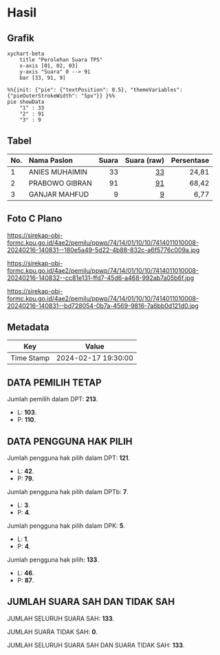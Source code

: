 # Hasil

## Grafik

```mermaid
xychart-beta
    title "Perolehan Suara TPS"
    x-axis [01, 02, 03]
    y-axis "Suara" 0 --> 91
    bar [33, 91, 9]
```

```mermaid
%%{init: {"pie": {"textPosition": 0.5}, "themeVariables": {"pieOuterStrokeWidth": "5px"}} }%%
pie showData
    "1" : 33
    "2" : 91
    "3" : 9
```

## Tabel

| No. | Nama Paslon    | Suara | Suara (raw) | Persentase |
|:--- |:-------------- | -----:| -----------:| ----------:|
| 1   | ANIES MUHAIMIN | 33    | [33][p-1]   | 24,81      |
| 2   | PRABOWO GIBRAN | 91    | [91][p-2]   | 68,42      |
| 3   | GANJAR MAHFUD  | 9     | [9][p-3]    | 6,77       |


[p-1]: https://github.com/gigit-pemilu/pemilu-2024-74-sulawesi-tenggara/blob/main/pilpres/hitung-suara/sub/74-sulawesi-tenggara/sub/14-buton-tengah/sub/01-lakudo/sub/1010-boneoge/sub/008-tps/sub/paslon-1.txt
[p-2]: https://github.com/gigit-pemilu/pemilu-2024-74-sulawesi-tenggara/blob/main/pilpres/hitung-suara/sub/74-sulawesi-tenggara/sub/14-buton-tengah/sub/01-lakudo/sub/1010-boneoge/sub/008-tps/sub/paslon-2.txt
[p-3]: https://github.com/gigit-pemilu/pemilu-2024-74-sulawesi-tenggara/blob/main/pilpres/hitung-suara/sub/74-sulawesi-tenggara/sub/14-buton-tengah/sub/01-lakudo/sub/1010-boneoge/sub/008-tps/sub/paslon-3.txt

## Foto C Plano

https://sirekap-obj-formc.kpu.go.id/4ae2/pemilu/ppwp/74/14/01/10/10/7414011010008-20240216-140831--180e5a49-5d22-4b88-832c-a6f5776c009a.jpg

https://sirekap-obj-formc.kpu.go.id/4ae2/pemilu/ppwp/74/14/01/10/10/7414011010008-20240216-140832--cc81e131-ffd7-45d6-a468-992ab7a05b6f.jpg

https://sirekap-obj-formc.kpu.go.id/4ae2/pemilu/ppwp/74/14/01/10/10/7414011010008-20240216-140831--bd728054-0b7a-4569-9816-7a6bb0d121d0.jpg


## Metadata

| Key        | Value               |
| ---------- | ------------------- |
| Time Stamp | 2024-02-17 19:30:00 |


## DATA PEMILIH TETAP

Jumlah pemilih dalam DPT: **213**.
 * L: **103**.
 * P: **110**.

## DATA PENGGUNA HAK PILIH

Jumlah pengguna hak pilih dalam DPT: **121**.
 * L: **42**.
 * P: **79**.

Jumlah pengguna hak pilih dalam DPTb: **7**.
 * L: **3**.
 * P: **4**.

Jumlah pengguna hak pilih dalam DPK: **5**.
 * L: **1**.
 * P: **4**.

Jumlah pengguna hak pilih: **133**.
 * L: **46**.
 * P: **87**.

## JUMLAH SUARA SAH DAN TIDAK SAH

JUMLAH SELURUH SUARA SAH: **133**.

JUMLAH SUARA TIDAK SAH: **0**.

JUMLAH SELURUH SUARA SAH DAN SUARA TIDAK SAH: **133**.



